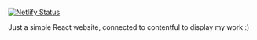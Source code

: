 [![Netlify Status](https://api.netlify.com/api/v1/badges/d87fc856-e970-47b8-aff6-4f0daa076fd8/deploy-status)](https://app.netlify.com/sites/sad-mcnulty-dd2cb6/deploys)

Just a simple React website, connected to contentful to display my work :)
